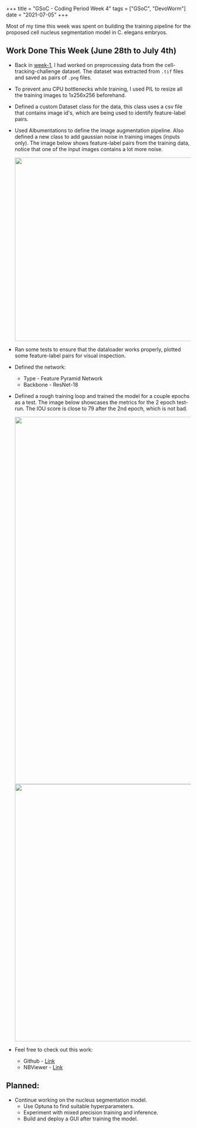 +++
title =  "GSoC - Coding Period Week 4"
tags = ["GSoC", "DevoWorm"]
date = "2021-07-05"
+++

Most of my time this week was spent on building the training pipeline for the proposed cell nucleus segmentation model in C. elegans embryos.

## Work Done This Week (June 28th to July 4th)

* Back in [week-1](https://mainakdeb.github.io/posts/gsoc-coding-period-week-1/), I had worked on preprocessing data from the cell-tracking-challenge dataset. The dataset was extracted from `.tif` files and saved as pairs of `.png` files.


* To prevent anu CPU bottlenecks while training, I used PIL to resize all the training images to 1x256x256 beforehand.

* Defined a custom Dataset class for the data, this class uses a csv file that contains image id's, which are being used to identify feature-label pairs.

* Used Albumentations to define the image augmentation pipeline. Also defined a new class to add gaussian noise in training images (inputs only). The image below shows feature-label pairs from the training data, notice that one of the input images contains a lot more noise.

    <img src="../images/gsoc-coding-period-week-4/training_data.png" alt="" width="500" height="">

* Ran some tests to ensure that the dataloader works properly, plotted some feature-label pairs for visual inspection.

* Defined the network:
    * Type - Feature Pyramid Network
    * Backbone - ResNet-18

* Defined a rough training loop and trained the model for a couple epochs as a test. The image below showcases the metrics for the 2 epoch test-run. The IOU score is close to 79 after the 2nd epoch, which is not bad. 

    <img src="../images/gsoc-coding-period-week-4/train_metrics_2_epochs.png" alt="" width="1000" height="">

    <img src="../images/gsoc-coding-period-week-4/inference_2_epochs.png" alt="" width="700" height="">


* Feel free to check out this work:
    * Github - [Link](https://github.com/Mainakdeb/GSoC-2021/blob/1cbe0e8429671491168f3cceaa602d5953e85df3/cell-nucleus-segmentation/train_segmentation_model.ipynb)
    * NBViewer - [Link](https://nbviewer.jupyter.org/github/Mainakdeb/GSoC-2021/blob/1cbe0e8429671491168f3cceaa602d5953e85df3/cell-nucleus-segmentation/train_segmentation_model.ipynb)


## Planned:
* Continue working on the nucleus segmentation model.
    * Use Optuna to find suitable hyperparameters.
    * Experiment with mixed precision training and inference.
    * Build and deploy a GUI after training the model.
